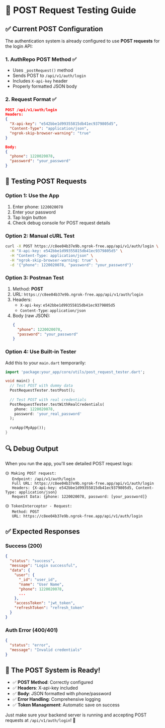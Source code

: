# 📡 POST Request Testing Guide

## ✅ Current POST Configuration

The authentication system is already configured to use **POST requests** for the login API:

### **1. AuthRepo POST Method** ✅
- Uses `_postRequest()` method
- Sends POST to `/api/v1/auth/login`
- Includes `X-api-key` header
- Properly formatted JSON body

### **2. Request Format** ✅
```json
POST /api/v1/auth/login
Headers:
{
  "X-api-key": "e542bbe1d99355815db41ec9379805d5",
  "Content-Type": "application/json",
  "ngrok-skip-browser-warning": "true"
}

Body:
{
  "phone": 1220020078,
  "password": "your_password"
}
```

## 🧪 Testing POST Requests

### **Option 1: Use the App**
1. Enter phone: `1220020078`
2. Enter your password
3. Tap login button
4. Check debug console for POST request details

### **Option 2: Manual cURL Test**
```bash
curl -X POST https://c8ee04b37e9b.ngrok-free.app/api/v1/auth/login \
  -H "X-api-key: e542bbe1d99355815db41ec9379805d5" \
  -H "Content-Type: application/json" \
  -H "ngrok-skip-browser-warning: true" \
  -d '{"phone": 1220020078, "password": "your_password"}'
```

### **Option 3: Postman Test**
1. Method: **POST**
2. URL: `https://c8ee04b37e9b.ngrok-free.app/api/v1/auth/login`
3. Headers:
   - `X-api-key`: `e542bbe1d99355815db41ec9379805d5`
   - `Content-Type`: `application/json`
4. Body (raw JSON):
   ```json
   {
     "phone": 1220020078,
     "password": "your_password"
   }
   ```

### **Option 4: Use Built-in Tester**
Add this to your `main.dart` temporarily:
```dart
import 'package:your_app/core/utils/post_request_tester.dart';

void main() {
  // Test POST with dummy data
  PostRequestTester.testPost();
  
  // Test POST with real credentials
  PostRequestTester.testWithRealCredentials(
    phone: 1220020078,
    password: 'your_real_password'
  );
  
  runApp(MyApp());
}
```

## 🔍 Debug Output

When you run the app, you'll see detailed POST request logs:

```
🟡 Making POST request:
   Endpoint: /api/v1/auth/login
   Full URL: https://c8ee04b37e9b.ngrok-free.app/api/v1/auth/login
   Headers: {X-api-key: e542bbe1d99355815db41ec9379805d5, Content-Type: application/json}
   Request Data: {phone: 1220020078, password: [your_password]}

🟡 TokenInterceptor - Request:
   Method: POST
   URL: https://c8ee04b37e9b.ngrok-free.app/api/v1/auth/login
```

## ✅ Expected Responses

### **Success (200)**
```json
{
  "status": "success",
  "message": "Login successful",
  "data": {
    "user": {
      "_id": "user_id",
      "name": "User Name",
      "phone": 1220020078,
      ...
    },
    "accessToken": "jwt_token",
    "refreshToken": "refresh_token"
  }
}
```

### **Auth Error (400/401)**
```json
{
  "status": "error",
  "message": "Invalid credentials"
}
```

## 🚀 The POST System is Ready!

- ✅ **POST Method**: Correctly configured
- ✅ **Headers**: X-api-key included
- ✅ **Body**: JSON formatted with phone/password
- ✅ **Error Handling**: Comprehensive logging
- ✅ **Token Management**: Automatic save on success

Just make sure your backend server is running and accepting POST requests at `/api/v1/auth/login`! 🎯